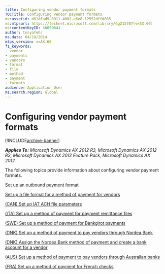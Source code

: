 ```yaml
---
title: Configuring vendor payment formats
TOCTitle: Configuring vendor payment formats
ms:assetid: d81dfad9-8911-408f-a6e8-12552dffd805
ms:mtpsurl: https://technet.microsoft.com/library/Gg213707(v=AX.60)
ms:contentKeyID: 36059641
author: tonyafehr
ms.date: 04/18/2014
mtps_version: v=AX.60
f1_keywords:
- vendor
- payments
- vendors
- format
- file
- method
- payment
- formats
audience: Application User
ms.search.region: Global
---
```


# Configuring vendor payment formats 


[!INCLUDE[archive-banner](includes/archive-banner.md)]


_**Applies To:** Microsoft Dynamics AX 2012 R3, Microsoft Dynamics AX 2012 R2, Microsoft Dynamics AX 2012 Feature Pack, Microsoft Dynamics AX 2012_

The following topics provide information about configuring vendor payment formats.

[Set up an outbound payment format](set-up-an-outbound-payment-format.md)

[Set up a file format for a method of payment for vendors](set-up-a-file-format-for-a-method-of-payment-for-vendors.md)

[(CAN) Set up IAT ACH file parameters](can-set-up-iat-ach-file-parameters.md)

[(ITA) Set up a method of payment for payment remittance files](ita-set-up-a-method-of-payment-for-payment-remittance-files.md)

[(SWE) Set up a method of payment for Bankgirot payments](swe-set-up-a-method-of-payment-for-bankgirot-payments.md)

[(DNK) Set up a method of payment to pay vendors through Nordea Bank](dnk-set-up-a-method-of-payment-to-pay-vendors-through-nordea-bank.md)

[(DNK) Assign the Nordea Bank method of payment and create a bank account for a vendor](dnk-assign-the-nordea-bank-method-of-payment-and-create-a-bank-account-for-a-vendor.md)

[(AUS) Set up a method of payment to pay vendors through Australian banks](aus-set-up-a-method-of-payment-to-pay-vendors-through-australian-banks.md)

[(FRA) Set up a method of payment for French checks](fra-set-up-a-method-of-payment-for-french-checks.md)

  


